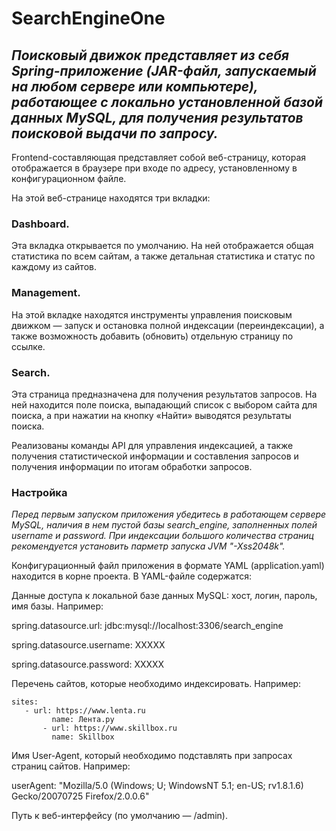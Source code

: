 # SearchEngineOne

## _Поисковый движок представляет из себя Spring-приложение (JAR-файл, запускаемый на любом сервере или компьютере), работающее с локально установленной базой данных MySQL,  для получения результатов поисковой выдачи по запросу._
Frontend-составляющая представляет собой веб-страницу, которая отображается в браузере при входе по адресу, установленному в конфигурационном файле.

На этой веб-странице находятся три вкладки:

### Dashboard.
Эта вкладка открывается по умолчанию. На ней отображается общая статистика по всем сайтам, а также детальная статистика и статус по каждому из сайтов.

### Management.
На этой вкладке находятся инструменты управления поисковым движком — запуск и остановка полной индексации (переиндексации), а также возможность добавить (обновить) отдельную страницу по ссылке.

### Search.
Эта страница предназначена для получения результатов запросов. На ней находится поле поиска, выпадающий список с выбором сайта для поиска, а при нажатии на кнопку «Найти» выводятся результаты поиска.

Реализованы команды API для управления индексацией, а также получения статистической информации и составления запросов и получения информации по итогам обработки запросов.

### Настройка

_Перед первым запуском приложения убедитесь в работающем сервере MySQL, наличия в нем пустой базы search_engine, заполненных полей username и password. При индексации большого количества страниц рекомендуется установить парметр запуска JVM "-Xss2048k"._

Конфигурационный файл приложения в формате YAML (application.yaml) находится в корне проекта. В YAML-файле содержатся:

Данные доступа к локальной базе данных MySQL: хост, логин, пароль, имя базы. Например:

spring.datasource.url: jdbc:mysql://localhost:3306/search_engine

spring.datasource.username: ХХХХХ

spring.datasource.password: ХХХХХ

Перечень сайтов, которые необходимо индексировать. Например:

	sites:
	   - url: https://www.lenta.ru
             name: Лента.ру
           - url: https://www.skillbox.ru
             name: Skillbox

Имя User-Agent, который необходимо подставлять при запросах страниц сайтов. Например:

userAgent: "Mozilla/5.0 (Windows; U; WindowsNT 5.1; en-US; rv1.8.1.6) Gecko/20070725 Firefox/2.0.0.6"

Путь к веб-интерфейсу (по умолчанию — /admin).
